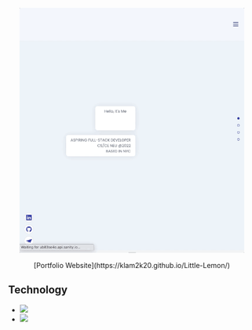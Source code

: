 <p align="center">
    <img src="imgs/demo.gif" height="500">
</p>

<p align="center">[Portfolio Website](https://klam2k20.github.io/Little-Lemon/)</p>

## Technology

- <img src="https://img.shields.io/badge/React-20232A?style=for-the-badge&logo=react&logoColor=61DAFB">
- <img src="https://img.shields.io/badge/Scss-CC6699?style=for-the-badge&logo=sass&logoColor=white">
